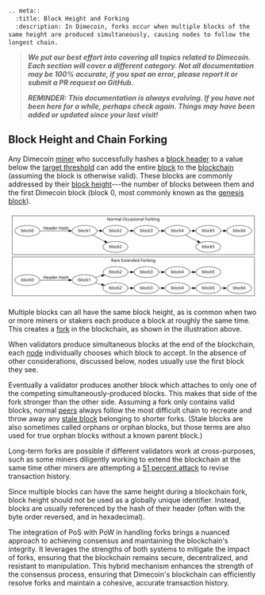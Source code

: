 ```{eval-rst}
.. meta::
  :title: Block Height and Forking
  :description: In Dimecoin, forks occur when multiple blocks of the same height are produced simultaneously, causing nodes to follow the longest chain. 
```

> ***We put our best effort into covering all topics related to Dimecoin. Each section will cover a different category. Not all documentation may be 100% accurate, if you spot an error, please report it or submit a PR request on GitHub.***
>
> ***REMINDER: This documentation is always evolving. If you have not been here for a while, perhaps check again. Things may have been added or updated since your last visit!***

## Block Height and Chain Forking

Any Dimecoin [miner](../resources/glossary.md#miner) who successfully hashes a [block header](../resources/glossary.md#block-header) to a value below the [target threshold](../resources/glossary.md#target) can add the entire [block](../resources/glossary.md#block) to the [blockchain](../resources/glossary.md#block-chain) (assuming the block is otherwise valid). These blocks are commonly addressed by their [block height](../resources/glossary.md#block-height)---the number of blocks between them and the first Dimecoin block (block 0, most commonly known as the [genesis block](../resources/glossary.md#genesis-block)).

![Common And Uncommon Block Chain Forks](../../img/dev/en-blockchain-fork.svg)

Multiple blocks can all have the same block height, as is common when two or more miners or stakers each produce a block at roughly the same time. This creates a [fork](../resources/glossary.md#fork) in the blockchain, as shown in the illustration above.

When validators produce simultaneous blocks at the end of the blockchain, each [node](../resources/glossary.md#node) individually chooses which block to accept. In the absence of other considerations, discussed below, nodes usually use the first block they see.

Eventually a validator produces another block which attaches to only one of the competing simultaneously-produced blocks. This makes that side of the fork stronger than the other side. Assuming a fork only contains valid blocks, normal [peers](../resources/glossary.md#peer) always follow the most difficult chain to recreate and throw away any [stale block](../resources/glossary.md#stale-block) belonging to shorter forks. (Stale blocks are also sometimes called orphans or orphan blocks, but those terms are also used for true orphan blocks without a known parent block.)

Long-term forks are possible if different validators work at cross-purposes, such as some miners diligently working to extend the blockchain at the same time other miners are attempting a [51 percent attack](../resources/glossary.md#51-percent-attack) to revise transaction history.

Since multiple blocks can have the same height during a blockchain fork, block height should not be used as a globally unique identifier. Instead, blocks are usually referenced by the hash of their header (often with the byte order reversed, and in hexadecimal).

The integration of PoS with PoW in handling forks brings a nuanced approach to achieving consensus and maintaining the blockchain's integrity. It leverages the strengths of both systems to mitigate the impact of forks, ensuring that the blockchain remains secure, decentralized, and resistant to manipulation. This hybrid mechanism enhances the strength of the consensus process, ensuring that Dimecoin's blockchain can efficiently resolve forks and maintain a cohesive, accurate transaction history.
